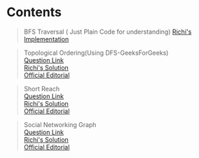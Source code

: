 # Contents   

>BFS Traversal ( Just Plain Code for understanding) 
[Richi's Implementation](https://github.com/richidubey/AwesomeDataStructuresAndAlgorithms/blob/master/Graphs/bfs.cpp)   

> Topological Ordering(Using DFS-GeeksForGeeks)   
[Question Link](https://practice.geeksforgeeks.org/problems/topological-sort/1)   
[Richi's Solution](https://github.com/richidubey/AwesomeDataStructuresAndAlgorithms/blob/master/Graphs/topologic.cpp)   
[Official Editorial](https://www.geeksforgeeks.org/topological-sorting/)   


> Short Reach   
[Question Link](https://www.hackerrank.com/challenges/bfsshortreach/problem)   
[Richi's Solution](https://github.com/richidubey/AwesomeDataStructuresAndAlgorithms/blob/master/Graphs/short-reach.cpp)   
[Official Editorial](https://www.hackerrank.com/challenges/bfsshortreach/editorial)   


> Social Networking Graph   
[Question Link](https://www.hackerearth.com/practice/algorithms/graphs/breadth-first-search/practice-problems/algorithm/social-networking-graph/)   
[Richi's Solution](https://github.com/richidubey/AwesomeDataStructuresAndAlgorithms/blob/master/Graphs/social-networking.cpp)   
[Official Editorial](https://www.hackerearth.com/practice/algorithms/graphs/breadth-first-search/practice-problems/algorithm/social-networking-graph/editorial/)   



